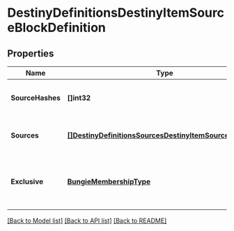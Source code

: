 # DestinyDefinitionsDestinyItemSourceBlockDefinition

## Properties
Name | Type | Description | Notes
------------ | ------------- | ------------- | -------------
**SourceHashes** | **[]int32** | The list of hash identifiers for Reward Sources that hint where the item can be found (DestinyRewardSourceDefinition). | [optional] 
**Sources** | [**[]DestinyDefinitionsSourcesDestinyItemSourceDefinition**](Destiny.Definitions.Sources.DestinyItemSourceDefinition.md) | A collection of details about the stats that were computed for the ways we found that the item could be spawned. | [optional] 
**Exclusive** | [**BungieMembershipType**](BungieMembershipType.md) | If we found that this item is exclusive to a specific platform, this will be set to the BungieMembershipType enumeration that matches that platform. | [optional] 

[[Back to Model list]](../README.md#documentation-for-models) [[Back to API list]](../README.md#documentation-for-api-endpoints) [[Back to README]](../README.md)



